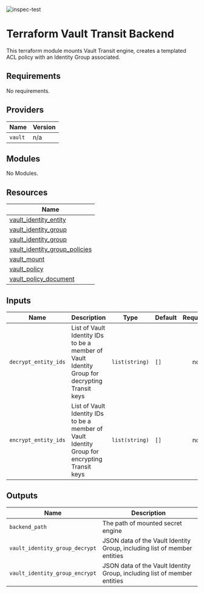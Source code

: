 ![inspec-test](https://github.com/devops-adeel/terraform-vault-secrets-transit/actions/workflows/terraform-apply.yml/badge.svg)

# Terraform Vault Transit Backend

This terraform module mounts Vault Transit engine, creates a templated ACL
policy with an Identity Group associated.

<!-- BEGINNING OF PRE-COMMIT-TERRAFORM DOCS HOOK -->
## Requirements

No requirements.

## Providers

| Name    | Version   |
| ------  | --------- |
| `vault` | n/a       |

## Modules

No Modules.

## Resources

| Name                                                                                                                                   |
| ------                                                                                                                                 |
| [vault_identity_entity](https://registry.terraform.io/providers/hashicorp/vault/latest/docs/resources/identity_entity)                 |
| [vault_identity_group](https://registry.terraform.io/providers/hashicorp/vault/latest/docs/data-sources/identity_group)                |
| [vault_identity_group](https://registry.terraform.io/providers/hashicorp/vault/latest/docs/resources/identity_group)                   |
| [vault_identity_group_policies](https://registry.terraform.io/providers/hashicorp/vault/latest/docs/resources/identity_group_policies) |
| [vault_mount](https://registry.terraform.io/providers/hashicorp/vault/latest/docs/resources/mount)                                     |
| [vault_policy](https://registry.terraform.io/providers/hashicorp/vault/latest/docs/resources/policy)                                   |
| [vault_policy_document](https://registry.terraform.io/providers/hashicorp/vault/latest/docs/data-sources/policy_document)              |

## Inputs

| Name                 | Description                                                                                   | Type           | Default   | Required   |
| ------               | -------------                                                                                 | ------         | --------- | :--------: |
| `decrypt_entity_ids` | List of Vault Identity IDs to be a member of Vault Identity Group for decrypting Transit keys | `list(string)` | `[]`      | no         |
| `encrypt_entity_ids` | List of Vault Identity IDs to be a member of Vault Identity Group for encrypting Transit keys | `list(string)` | `[]`      | no         |

## Outputs

| Name                           | Description                                                              |
| ------                         | -------------                                                            |
| `backend_path`                 | The path of mounted secret engine                                        |
| `vault_identity_group_decrypt` | JSON data of the Vault Identity Group, including list of member entities |
| `vault_identity_group_encrypt` | JSON data of the Vault Identity Group, including list of member entities |
<!-- END OF PRE-COMMIT-TERRAFORM DOCS HOOK -->
